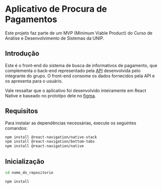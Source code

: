 # Aplicativo de Procura de Pagamentos

Este projeto faz parte de um MVP (Minimum Viable Product) do Curso de Análise e Desenvolvimento de Sistemas da UNIP.

## Introdução

Este é o front-end do sistema de busca de informativos de pagamento, que complementa o back-end representado pela [API](https://github.com/giovane-breno/api-payroll) desenvolvida pelo integrante do grupo. O front-end consome os dados fornecidos pela API e os apresenta para o usuário.

Vale ressaltar que o aplicativo foi desenvolvido inteiramente em React Native e baseado no prototipo dele no [figma](https://www.figma.com/design/yqWtPnRZkN2P0Bzp9SOEPi/ALPHA-SYSTEM-[MOBILE]?node-id=0-1&t=ySZ1BVRIx2sV0GZU-0).

## Requisitos

Para instalar as dependências necessárias, execute os seguintes comandos:

```sh
npm install @react-navigation/native-stack
npm install @react-navigation/bottom-tabs
npm install @react-navigation/native
```

## Inicialização

```sh
cd nome_do_repositorio
```

```sh
npm install
```
